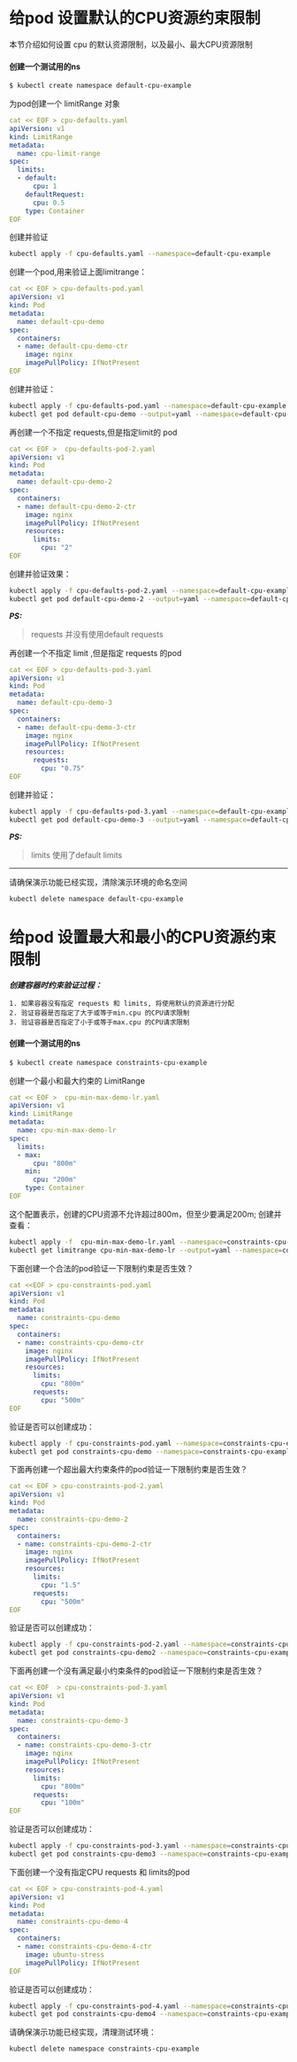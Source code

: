 # 给pod 设置默认的CPU资源约束限制
本节介绍如何设置 cpu 的默认资源限制，以及最小、最大CPU资源限制

#### 创建一个测试用的ns
```bash
$ kubectl create namespace default-cpu-example
```
为pod创建一个 limitRange 对象
```yaml
cat << EOF > cpu-defaults.yaml
apiVersion: v1
kind: LimitRange
metadata:
  name: cpu-limit-range
spec:
  limits:
  - default:
      cpu: 1
    defaultRequest:
      cpu: 0.5
    type: Container
EOF    
```
创建并验证
```bash
kubectl apply -f cpu-defaults.yaml --namespace=default-cpu-example
```
创建一个pod,用来验证上面limitrange：
```yaml
cat << EOF > cpu-defaults-pod.yaml
apiVersion: v1
kind: Pod
metadata:
  name: default-cpu-demo
spec:
  containers:
  - name: default-cpu-demo-ctr
    image: nginx
    imagePullPolicy: IfNotPresent
EOF    
```
创建并验证：
```bash
kubectl apply -f cpu-defaults-pod.yaml --namespace=default-cpu-example
kubectl get pod default-cpu-demo --output=yaml --namespace=default-cpu-example
```
再创建一个不指定 requests,但是指定limit的 pod
```yaml
cat << EOF >  cpu-defaults-pod-2.yaml
apiVersion: v1
kind: Pod
metadata:
  name: default-cpu-demo-2
spec:
  containers:
  - name: default-cpu-demo-2-ctr
    image: nginx
    imagePullPolicy: IfNotPresent
    resources:
      limits:
        cpu: "2"
EOF        
```
创建并验证效果：
```bash
kubectl apply -f cpu-defaults-pod-2.yaml --namespace=default-cpu-example
kubectl get pod default-cpu-demo-2 --output=yaml --namespace=default-cpu-example
```
***PS:***
>requests 并没有使用default requests

再创建一个不指定 limit ,但是指定 requests 的pod
```yaml
cat << EOF > cpu-defaults-pod-3.yaml
apiVersion: v1
kind: Pod
metadata:
  name: default-cpu-demo-3
spec:
  containers:
  - name: default-cpu-demo-3-ctr
    image: nginx
    imagePullPolicy: IfNotPresent    
    resources:
      requests:
        cpu: "0.75"
EOF        
```
创建并验证：
```bash
kubectl apply -f cpu-defaults-pod-3.yaml --namespace=default-cpu-example
kubectl get pod default-cpu-demo-3 --output=yaml --namespace=default-cpu-example
```
***PS:***
>limits 使用了default limits
-----
请确保演示功能已经实现，清除演示环境的命名空间 
```bash
kubectl delete namespace default-cpu-example
```

# 给pod 设置最大和最小的CPU资源约束限制

***创建容器时约束验证过程：***
```
1. 如果容器没有指定 requests 和 limits, 将使用默认的资源进行分配
2. 验证容器是否指定了大于或等于min.cpu 的CPU请求限制
3. 验证容器是否指定了小于或等于max.cpu 的CPU请求限制
```

#### 创建一个测试用的ns
```bash
$ kubectl create namespace constraints-cpu-example
```

创建一个最小和最大约束的 LimitRange
```yaml
cat << EOF >  cpu-min-max-demo-lr.yaml
apiVersion: v1
kind: LimitRange
metadata:
  name: cpu-min-max-demo-lr
spec:
  limits:
  - max:
      cpu: "800m"
    min:
      cpu: "200m"
    type: Container
EOF

```
这个配置表示，创建的CPU资源不允许超过800m，但至少要满足200m;
创建并查看：
```bash
kubectl apply -f  cpu-min-max-demo-lr.yaml --namespace=constraints-cpu-example
kubectl get limitrange cpu-min-max-demo-lr --output=yaml --namespace=constraints-cpu-example
```


下面创建一个合法的pod验证一下限制约束是否生效？
```yaml
cat <<EOF > cpu-constraints-pod.yaml
apiVersion: v1
kind: Pod
metadata:
  name: constraints-cpu-demo
spec:
  containers:
  - name: constraints-cpu-demo-ctr
    image: nginx
    imagePullPolicy: IfNotPresent
    resources:
      limits:
        cpu: "800m"
      requests:
        cpu: "500m"
EOF        
```

验证是否可以创建成功：
```bash
kubectl apply -f cpu-constraints-pod.yaml --namespace=constraints-cpu-example
kubectl get pod constraints-cpu-demo --namespace=constraints-cpu-example
```

下面再创建一个超出最大约束条件的pod验证一下限制约束是否生效？
```yaml
cat << EOF > cpu-constraints-pod-2.yaml
apiVersion: v1
kind: Pod
metadata:
  name: constraints-cpu-demo-2
spec:
  containers:
  - name: constraints-cpu-demo-2-ctr
    image: nginx
    imagePullPolicy: IfNotPresent    
    resources:
      limits:
        cpu: "1.5"
      requests:
        cpu: "500m"
EOF        
```
验证是否可以创建成功：
```bash
kubectl apply -f cpu-constraints-pod-2.yaml --namespace=constraints-cpu-example
kubectl get pod constraints-cpu-demo2 --namespace=constraints-cpu-example
```

下面再创建一个没有满足最小约束条件的pod验证一下限制约束是否生效？
```yaml
cat << EOF  > cpu-constraints-pod-3.yaml
apiVersion: v1
kind: Pod
metadata:
  name: constraints-cpu-demo-3
spec:
  containers:
  - name: constraints-cpu-demo-3-ctr
    image: nginx
    imagePullPolicy: IfNotPresent    
    resources:
      limits:
        cpu: "800m"
      requests:
        cpu: "100m"
EOF        
```
验证是否可以创建成功：
```bash
kubectl apply -f cpu-constraints-pod-3.yaml --namespace=constraints-cpu-example
kubectl get pod constraints-cpu-demo3 --namespace=constraints-cpu-example
```

下面创建一个没有指定CPU requests 和 limits的pod
```yaml
cat << EOF > cpu-constraints-pod-4.yaml
apiVersion: v1
kind: Pod
metadata:
  name: constraints-cpu-demo-4
spec:
  containers:
  - name: constraints-cpu-demo-4-ctr
    image: ubuntu-stress
    imagePullPolicy: IfNotPresent
EOF    
```
验证是否可以创建成功：
```bash
kubectl apply -f cpu-constraints-pod-4.yaml --namespace=constraints-cpu-example
kubectl get pod constraints-cpu-demo4 --namespace=constraints-cpu-example
```
请确保演示功能已经实现，清理测试环境：
```bash
kubectl delete namespace constraints-cpu-example
```

